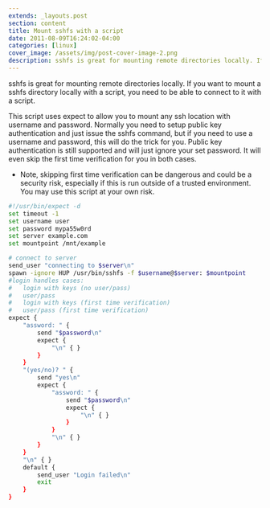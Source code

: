 ```yaml
---
extends: _layouts.post
section: content
title: Mount sshfs with a script
date: 2011-08-09T16:24:02-04:00
categories: [linux]
cover_image: /assets/img/post-cover-image-2.png
description: sshfs is great for mounting remote directories locally. If you want to mount a sshfs directory locally with a script, you need to be able to connect to it with a script.
---
```

sshfs is great for mounting remote directories locally. If you want to mount a sshfs directory locally with a script, you need to be able to connect to it with a script.

This script uses expect to allow you to mount any ssh location with username and password. Normally you need to setup public key authentication and just issue the sshfs command, but if you need to use a username and password, this will do the trick for you. Public key authentication is still supported and will just ignore your set password. It will even skip the first time verification for you in both cases.

* Note, skipping first time verification can be dangerous and could be a security risk, especially if this is run outside of a trusted environment. You may use this script at your own risk.

```bash
#!/usr/bin/expect -d
set timeout -1
set username user
set password mypa55w0rd
set server example.com
set mountpoint /mnt/example

# connect to server
send_user "connecting to $server\n"
spawn -ignore HUP /usr/bin/sshfs -f $username@$server: $mountpoint
#login handles cases:
#   login with keys (no user/pass)
#   user/pass
#   login with keys (first time verification)
#   user/pass (first time verification)
expect {
	"assword: " {
		send "$password\n"
		expect {
			"\n" { }
		}
	}
	"(yes/no)? " {
		send "yes\n"
		expect {
			"assword: " {
				send "$password\n"
				expect {
					"\n" { }
				}
			}
			"\n" { }
		}
	}
	"\n" { }
	default {
		send_user "Login failed\n"
		exit
	}
}
```
